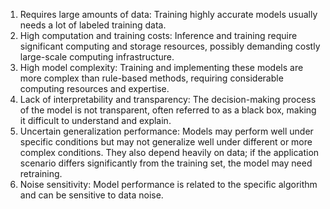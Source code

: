 1. Requires large amounts of data: Training highly accurate models usually needs a lot of labeled training data.
2. High computation and training costs: Inference and training require significant computing and storage resources, possibly demanding costly large-scale computing infrastructure.
3. High model complexity: Training and implementing these models are more complex than rule-based methods, requiring considerable computing resources and expertise.
4. Lack of interpretability and transparency: The decision-making process of the model is not transparent, often referred to as a black box, making it difficult to understand and explain.
5. Uncertain generalization performance: Models may perform well under specific conditions but may not generalize well under different or more complex conditions. They also depend heavily on data; if the application scenario differs significantly from the training set, the model may need retraining.
6. Noise sensitivity: Model performance is related to the specific algorithm and can be sensitive to data noise.
